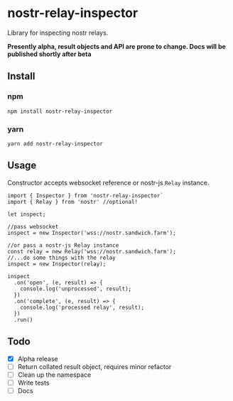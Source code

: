 # nostr-relay-inspector
Library for inspecting nostr relays. 

**Presently alpha, result objects and API are prone to change. Docs will be published shortly after beta**

## Install
### npm
`npm install nostr-relay-inspector`

### yarn
`yarn add nostr-relay-inspector`

## Usage
Constructor accepts websocket reference or nostr-js `Relay` instance.

```
import { Inspector } from 'nostr-relay-inspector` 
import { Relay } from 'nostr' //optional!

let inspect;

//pass websocket  
inspect = new Inspector('wss://nostr.sandwich.farm');

//or pass a nostr-js Relay instance
const relay = new Relay('wss://nostr.sandwich.farm');
//...do some things with the relay
inspect = new Inspector(relay);

inspect
  .on('open', (e, result) => {
    console.log('unprocessed', result);
  })
  .on('complete', (e, result) => {
    console.log('processed relay', result);
  })
  .run()
```

## Todo
- [x] Alpha release
- [ ] Return collated result object, requires minor refactor
- [ ] Clean up the namespace  
- [ ] Write tests
- [ ] Docs
